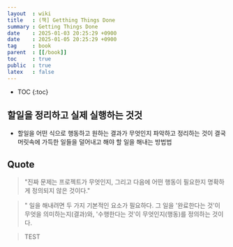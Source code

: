 ```yaml
---
layout  : wiki
title   : (책] Getthing Things Done
summary : Getting Things Done
date    : 2025-01-03 20:25:29 +0900
date    : 2025-01-05 20:25:29 +0900
tag     : book
parent  : [[/book]]
toc     : true
public  : true
latex   : false
---
```

* TOC
{:toc}

## 할일을 정리하고 실제 실행하는 것것

* 할일을 어떤 식으로 행동하고 원하는 결과가 무엇인지 파악하고 정리하는 것이 결국 머릿속에 가득한 일들을 덜어내고 해야 할 일을 해내는 방법법




## Quote

> "진짜 문제는 프로젝트가 무엇인지, 그리고 다음에 어떤 행동이 필요한지 명확하게 정의되지 않은 것이다." 

> " 일을 해내려면 두 가지 기본적인 요소가 필요하다. 그 일을 '완료한다는 것'이 무엇을 의미하는지(결과)와, '수행한다는 것'이 무엇인지(행동)를 정의하는 것이다.

> TEST
